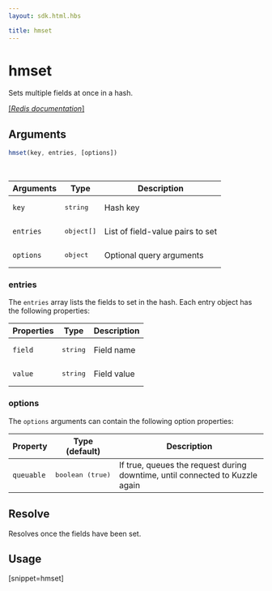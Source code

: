 ```yaml
---
layout: sdk.html.hbs

title: hmset
---
```


# hmset


Sets multiple fields at once in a hash.

[[_Redis documentation_]](https://redis.io/commands/hmset)

## Arguments

```js
hmset(key, entries, [options])
```

<br/>

| Arguments    | Type    | Description |
|--------------|---------|-------------|
| `key` | <pre>string</pre> | Hash key |
| `entries` | <pre>object[]</pre> | List of field-value pairs to set |
| ``options`` | <pre>object</pre> | Optional query arguments |

### entries

The `entries` array lists the fields to set in the hash. Each entry object has the following properties:

| Properties    | Type    | Description |
|--------------|---------|-------------|
| `field` | <pre>string</pre> | Field name |
| `value` | <pre>string</pre> | Field value |

### options

The `options` arguments can contain the following option properties:

| Property   | Type (default)   | Description                       |
| ---------- | ------- | --------------------------------- |
| `queuable` | <pre>boolean (true)</pre> | If true, queues the request during downtime, until connected to Kuzzle again |

## Resolve

Resolves once the fields have been set.

## Usage

[snippet=hmset]
